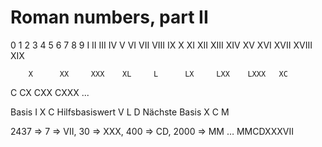 # Roman numbers, part II

 0      1      2      3      4      5      6      7      8      9
        I      II     III    IV     V      VI     VII    VIII   IX
X      XI     XII    XIII   XIV    XV     XVI    XVII   XVIII  XIX

        X      XX     XXX    XL     L      LX     LXX    LXXX   XC
C      CX     CXX    CXXX    ...



Basis              I      X     C
Hilfsbasiswert     V      L     D
Nächste Basis      X      C     M

2437 => 7 => VII, 30 => XXX, 400 => CD, 2000 => MM … MMCDXXXVII
